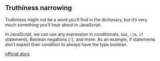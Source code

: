 ## Truthiness narrowing

Truthiness might not be a word you’ll find in the dictionary, but it’s very much something you’ll hear about in JavaScript.

In JavaScript, we can use any expression in conditionals, `&&`s, `||`s, `if` statements, Boolean negations (`!`), and more. As an example, if statements don’t expect their condition to always have the type boolean.

[official docs](https://www.typescriptlang.org/docs/handbook/2/narrowing.html#truthiness-narrowing)